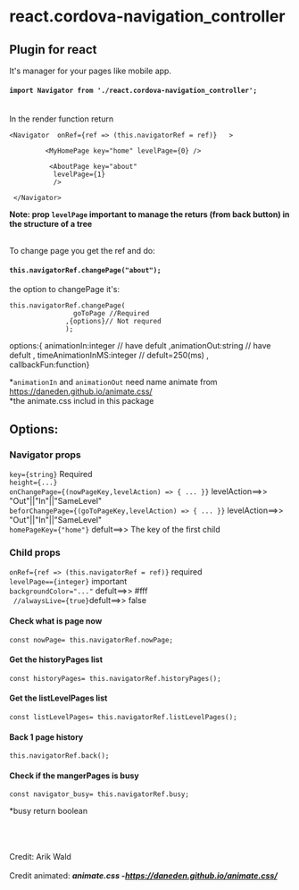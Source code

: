 # react.cordova-navigation_controller

## Plugin for react
It's manager for your pages like mobile app.<br>

#### `import Navigator from './react.cordova-navigation_controller';`

<br>
In the render function return

 ```
 <Navigator  onRef={ref => (this.navigatorRef = ref)}   >
         
          <MyHomePage key="home" levelPage={0} />   
           
           <AboutPage key="about" 
            levelPage={1}   
            />
          
  </Navigator>
```
**Note: prop `levelPage` important to manage the returs (from back button) in the structure of a tree**<br><br>




To change page you get the ref and do:
#### `this.navigatorRef.changePage("about");` 
the option to changePage it's:
```
this.navigatorRef.changePage(
                goToPage //Required
              ,{options}// Not requred
              );
```
options:{  animationIn:integer // have defult
                ,animationOut:string // have defult
                , timeAnimationInMS:integer // defult=250(ms)
                , callbackFun:function}

*`animationIn` and `animationOut` need name animate from https://daneden.github.io/animate.css/  <br> 
*the animate.css includ in this package

## Options:

### Navigator props 
``key={string}`` Required
<br>
``height={...}``
<br>
``onChangePage={(nowPageKey,levelAction) => { ... }}`` levelAction==>> "Out"||"In"||"SameLevel"
<br>
``beforChangePage={(goToPageKey,levelAction) => { ... }}`` levelAction==>> "Out"||"In"||"SameLevel"
<br>
``homePageKey={"home"}``  defult==>> The key of the first child

### Child props 
``onRef={ref => (this.navigatorRef = ref)}`` required
<br>
``levelPage=={integer}`` important
<br>
``backgroundColor="..."``  defult==>> #fff
<br>
`` //alwaysLive={true}``defult==>> false



#### Check what is page now
```
const nowPage= this.navigatorRef.nowPage;
```
#### Get the historyPages list
```
const historyPages= this.navigatorRef.historyPages();
```

#### Get the listLevelPages list
```
const listLevelPages= this.navigatorRef.listLevelPages();
```
#### Back 1 page history
```
this.navigatorRef.back();
```

#### Check if the mangerPages is busy 
```
const navigator_busy= this.navigatorRef.busy;
```
*busy return boolean  
<br><br><br>


Credit:
Arik Wald
<br><br>
Credit animated:
 ***animate.css -https://daneden.github.io/animate.css/***
